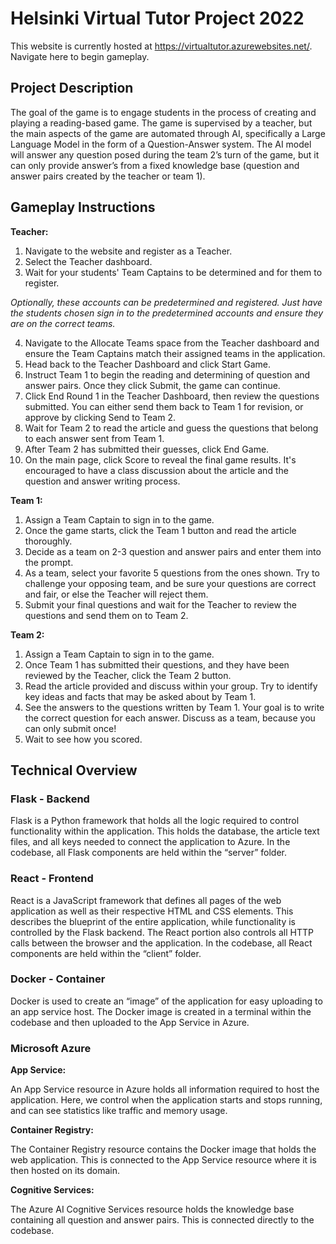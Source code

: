 # Helsinki Virtual Tutor Project 2022

This website is currently hosted at https://virtualtutor.azurewebsites.net/. Navigate here to begin gameplay.

## Project Description

The goal of the game is to engage students in the process of creating and playing a reading-based game. The game is supervised by a teacher, but the main aspects of the game are automated through AI, specifically a Large Language Model in the form of a Question-Answer system. The AI model will answer any question posed during the team 2’s turn of the game, but it can only provide answer’s from a fixed knowledge base (question and answer pairs created by the teacher or team 1).

## Gameplay Instructions

**Teacher:**
1. Navigate to the website and register as a Teacher.
2. Select the Teacher dashboard.
3. Wait for your students' Team Captains to be determined and for them to register.

*Optionally, these accounts can be predetermined and registered. Just have the students chosen sign in to the predetermined accounts and ensure they are on the correct teams.*

4. Navigate to the Allocate Teams space from the Teacher dashboard and ensure the Team Captains match their assigned teams in the application.
5. Head back to the Teacher Dashboard and click Start Game.
6. Instruct Team 1 to begin the reading and determining of question and answer pairs. Once they click Submit, the game can continue.
7. Click End Round 1 in the Teacher Dashboard, then review the questions submitted. You can either send them back to Team 1 for revision, or approve by clicking Send to Team 2.
8. Wait for Team 2 to read the article and guess the questions that belong to each answer sent from Team 1. 
9. After Team 2 has submitted their guesses, click End Game.
10. On the main page, click Score to reveal the final game results. It's encouraged to have a class discussion about the article and the question and answer writing process.

**Team 1:**

1. Assign a Team Captain to sign in to the game.
2. Once the game starts, click the Team 1 button and read the article thoroughly.
3. Decide as a team on 2-3 question and answer pairs and enter them into the prompt.
4. As a team, select your favorite 5 questions from the ones shown. Try to challenge your opposing team, and be sure your questions are correct and fair, or else the Teacher will reject them.
5. Submit your final questions and wait for the Teacher to review the questions and send them on to Team 2.

**Team 2:**

1. Assign a Team Captain to sign in to the game.
2. Once Team 1 has submitted their questions, and they have been reviewed by the Teacher, click the Team 2 button.
3. Read the article provided and discuss within your group. Try to identify key ideas and facts that may be asked about by Team 1.
4. See the answers to the questions written by Team 1. Your goal is to write the correct question for each answer. Discuss as a team, because you can only submit once!
5. Wait to see how you scored.

## Technical Overview

### Flask - Backend

Flask is a Python framework that holds all the logic required to control functionality within the application. This holds the database, the article text files, and all keys needed to connect the application to Azure. In the codebase, all Flask components are held within the “server” folder.

### React - Frontend

React is a JavaScript framework that defines all pages of the web application as well as their respective HTML and CSS elements. This describes the blueprint of the entire application, while functionality is controlled by the Flask backend. The React portion also controls all HTTP calls between the browser and the application. In the codebase, all React components are held within the “client” folder.

### Docker - Container

Docker is used to create an “image” of the application for easy uploading to an app service host. The Docker image is created in a terminal within the codebase and then uploaded to the App Service in Azure.

### Microsoft Azure

**App Service:**

An App Service resource in Azure holds all information required to host the application. Here, we control when the application starts and stops running, and can see statistics like traffic and memory usage.

**Container Registry:**

The Container Registry resource contains the Docker image that holds the web application. This is connected to the App Service resource where it is then hosted on its domain.

**Cognitive Services:**

The Azure AI Cognitive Services resource holds the knowledge base containing all question and answer pairs. This is connected directly to the codebase.

